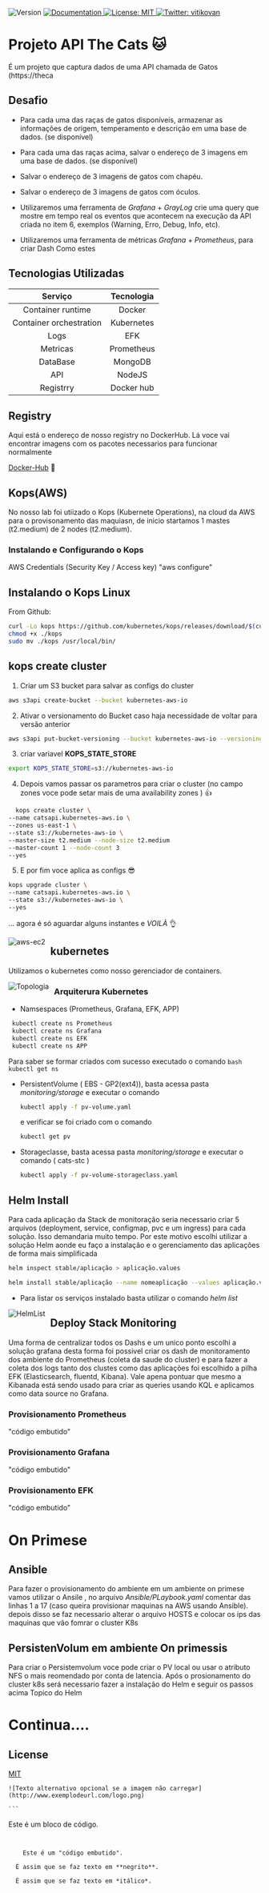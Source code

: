 <p>
  <img alt="Version" src="https://img.shields.io/badge/version-v0-blue.svg?cacheSeconds=2592000" />
  <a href="/" target="_blank">
    <img alt="Documentation" src="https://img.shields.io/badge/documentation-yes-brightgreen.svg" />
  </a>
  <a href="/LICENSE" target="_blank">
    <img alt="License: MIT" src="https://img.shields.io/badge/License-MIT-yellow.svg" />
  </a>
  <a href="https://twitter.com/vitikovan" target="_blank">
    <img alt="Twitter: vitikovan" src="https://img.shields.io/twitter/follow/vitikovan.svg?style=social" />
  </a>
</p>

# Projeto API The Cats  :cat: 

É um projeto que captura dados de uma API chamada de Gatos (https://theca

## Desafio
- Para cada uma das raças de gatos disponíveis, armazenar as informações de
origem, temperamento e descrição em uma base de dados. (se disponível)
-  Para cada uma das raças acima, salvar o endereço de 3 imagens em uma base de
dados. (se disponível)
-  Salvar o endereço de 3 imagens de gatos com chapéu.
-  Salvar o endereço de 3 imagens de gatos com óculos.

- Utilizaremos uma ferramenta de _Grafana_ + _GrayLog_  crie uma query que mostre em tempo real os eventos que acontecem na execução da API criada no item 6, exemplos (Warning, Erro, Debug, Info, etc).
  
- Utilizaremos uma ferramenta de métricas _Grafana_ + _Prometheus_, para criar Dash Como estes 

## Tecnologias Utilizadas

Serviço | Tecnologia
:-------: | :----------:
Container runtime | Docker
Container orchestration | Kubernetes
Logs | EFK
Metricas | Prometheus 
DataBase | MongoDB
API | NodeJS
Registrry | Docker hub

## Registry 
Aqui está o endereço de nosso registry no DockerHub. Lá voce vai encontrar imagens com os pacotes necessarios para funcionar normalmente

[Docker-Hub](https://hub.docker.com/u/augustovan)  :whale: 

## Kops(AWS)
No nosso lab foi utiizado o Kops (Kubernete Operations), na cloud da AWS para o provisonamento das maquiasn, de inicio startamos 1 mastes (t2.medium) de 2 nodes (t2.medium).

### Instalando e Configurando o Kops

AWS Credentials (Security Key / Access key) 
"aws configure"
 
 ## Instalando o Kops Linux

From Github:

```bash
curl -Lo kops https://github.com/kubernetes/kops/releases/download/$(curl -s https://api.github.com/repos/kubernetes/kops/releases/latest | grep tag_name | cut -d '"' -f 4)/kops-linux-amd64
chmod +x ./kops
sudo mv ./kops /usr/local/bin/
```
## kops create cluster

1) Criar um S3 bucket para salvar as configs do cluster
  ```bash
  aws s3api create-bucket --bucket kubernetes-aws-io
  ```

2) Ativar o versionamento do Bucket caso haja necessidade de voltar para versão anterior 

  ```bash
  aws s3api put-bucket-versioning --bucket kubernetes-aws-io --versioning-configuration Status=Enabled
  ```
   
3) criar variavel **KOPS_STATE_STORE**

  ```bash
  export KOPS_STATE_STORE=s3://kubernetes-aws-io
  ```

4) Depois vamos passar os parametros para criar o cluster (no campo zones voce pode setar mais de uma availability zones ) :+1:

```bash
  kops create cluster \
--name catsapi.kubernetes-aws.io \
--zones us-east-1 \
--state s3://kubernetes-aws-io \
--master-size t2.medium --node-size t2.medium
--master-count 1 --node-count 3
--yes
  ```
5) E por fim voce aplica as configs  :sunglasses:
   
```bash
kops upgrade cluster \
--name catsapi.kubernetes-aws.io \
--state s3://kubernetes-aws-io \
--yes
  ```
... agora é só aguardar alguns instantes e *VOILÀ*  :ok_hand:

<img src="fotos/k8snodes.png"
     alt="aws-ec2"
     style="float: left; margin-right: 10px;" />

## kubernetes 
Utilizamos o kubernetes como nosso gerenciador de containers.

<img src="fotos/topologia.png"
     alt="Topologia"
     style="float: left; margin-right: 10px;" />

  ### Arquiterura Kubernetes 

* Namsespaces (Prometheus, Grafana, EFK, APP)
 ```bash
  kubectl create ns Prometheus
  kubectl create ns Grafana
  kubectl create ns EFK
  kubectl create ns APP
  ```
  Para saber se formar criados com sucesso executado o comando
    ```bash
  kubectl get ns
    ```
    
* PersistentVolume ( EBS - GP2(ext4)), basta acessa pasta *monitoring/storage* e executar o comando 
  ```bash
  kubectl apply -f pv-volume.yaml
  ```

  e verificar se foi criado com o comando 
   ```bash
  kubectl get pv
  ```

*  Storageclasse, basta acessa pasta *monitoring/storage* e executar o comando  ( cats-stc )

   ```bash
   kubectl apply -f pv-volume-storageclass.yaml
   ```

## Helm Install
Para cada aplicação da Stack de monitoração seria necessario criar 5 arquivos (deployment, service, configmap, pvc e um ingress) para cada solução. Isso demandaria muito tempo. Por este motivo escolhi utilizar a solução Helm aonde eu faço a instalação e o gerenciamento das aplicações de forma mais simplificada  
 
   ```bash
   helm inspect stable/aplicação > aplicação.values
   
   helm install stable/aplicação --name nomeaplicação --values aplicação.values --namespace nomeDoNamespace
   ```
- Para listar os serviços instalado basta utilizar o comando *helm list*

<img src="fotos/helm-list.png"
     alt="HelmList"
     style="float: left; margin-right: 10px;" />


## Deploy Stack Monitoring
Uma forma de centralizar todos os Dashs e um unico ponto escolhi a solução grafana desta forma foi possivel criar os dash de monitoramento dos ambiente do Prometheus (coleta da saude do cluster) e para fazer a coleta dos logs tanto dos clustes como das aplicações foi escolhido a pilha EFK (Elasticsearch, fluentd, Kibana). Vale apena pontuar que mesmo a Kibanada está sendo usado para criar as queries usando KQL e aplicamos como data source no Grafana. 

### Provisionamento Prometheus
"código embutido"
### Provisionamento Grafana 
"código embutido"
### Provisionamento EFK
"código embutido"

# On Primese

## Ansible
Para fazer o provisionamento do ambiente em um ambiente on primese vamos utilizar o 
Ansile , no arquivo *Ansible/PLaybook.yaml* comentar das linhas 1 a 17 (caso queira provisionar maquinas na AWS usando Ansible). depois disso se faz necessario alterar o arquivo HOSTS e colocar os ips das maquinas que vão fomrar o cluster K8s 

## PersistenVolum em ambiente On primessis
Para criar o Persistemvolum voce pode criar o PV local ou usar o atributo NFS o mais reomendado por conta de latencia.
Após o prosionamento do cluster k8s será necessario fazer a instalação do Helm e seguir os passos acima Topico do Helm 


# Continua....


## License
[MIT](https://choosealicense.com/licenses/mit/)




	![Texto alternativo opcional se a imagem não carregar](http://www.exemplodeurl.com/logo.png)

  	```
Este é um bloco de código.

```


	Este é um "código embutido".

  É assim que se faz texto em **negrito**.

  É assim que se faz texto em *itálico*.